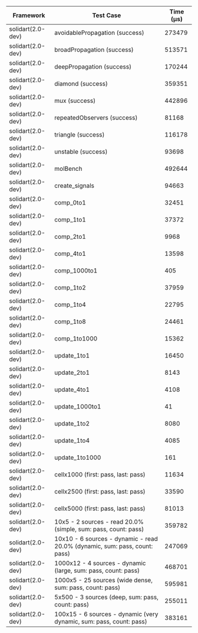 | Framework | Test Case | Time (μs) |
| --- | --- | --- |
| solidart(2.0-dev) | avoidablePropagation (success) | 273479 |
| solidart(2.0-dev) | broadPropagation (success) | 513571 |
| solidart(2.0-dev) | deepPropagation (success) | 170244 |
| solidart(2.0-dev) | diamond (success) | 359351 |
| solidart(2.0-dev) | mux (success) | 442896 |
| solidart(2.0-dev) | repeatedObservers (success) | 81168 |
| solidart(2.0-dev) | triangle (success) | 116178 |
| solidart(2.0-dev) | unstable (success) | 93698 |
| solidart(2.0-dev) | molBench | 492644 |
| solidart(2.0-dev) | create_signals | 94663 |
| solidart(2.0-dev) | comp_0to1 | 32451 |
| solidart(2.0-dev) | comp_1to1 | 37372 |
| solidart(2.0-dev) | comp_2to1 | 9968 |
| solidart(2.0-dev) | comp_4to1 | 13598 |
| solidart(2.0-dev) | comp_1000to1 | 405 |
| solidart(2.0-dev) | comp_1to2 | 37959 |
| solidart(2.0-dev) | comp_1to4 | 22795 |
| solidart(2.0-dev) | comp_1to8 | 24461 |
| solidart(2.0-dev) | comp_1to1000 | 15362 |
| solidart(2.0-dev) | update_1to1 | 16450 |
| solidart(2.0-dev) | update_2to1 | 8143 |
| solidart(2.0-dev) | update_4to1 | 4108 |
| solidart(2.0-dev) | update_1000to1 | 41 |
| solidart(2.0-dev) | update_1to2 | 8080 |
| solidart(2.0-dev) | update_1to4 | 4085 |
| solidart(2.0-dev) | update_1to1000 | 161 |
| solidart(2.0-dev) | cellx1000 (first: pass, last: pass) | 11634 |
| solidart(2.0-dev) | cellx2500 (first: pass, last: pass) | 33590 |
| solidart(2.0-dev) | cellx5000 (first: pass, last: pass) | 81013 |
| solidart(2.0-dev) | 10x5 - 2 sources - read 20.0% (simple, sum: pass, count: pass) | 359782 |
| solidart(2.0-dev) | 10x10 - 6 sources - dynamic - read 20.0% (dynamic, sum: pass, count: pass) | 247069 |
| solidart(2.0-dev) | 1000x12 - 4 sources - dynamic (large, sum: pass, count: pass) | 468701 |
| solidart(2.0-dev) | 1000x5 - 25 sources (wide dense, sum: pass, count: pass) | 595981 |
| solidart(2.0-dev) | 5x500 - 3 sources (deep, sum: pass, count: pass) | 255011 |
| solidart(2.0-dev) | 100x15 - 6 sources - dynamic (very dynamic, sum: pass, count: pass) | 383161 |
